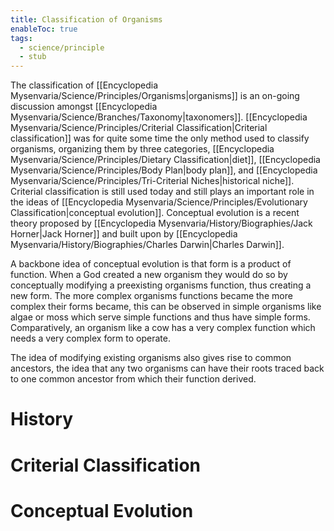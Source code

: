 ```yaml
---
title: Classification of Organisms
enableToc: true
tags:
  - science/principle
  - stub
---
```


The classification of [[Encyclopedia Mysenvaria/Science/Principles/Organisms|organisms]] is an on-going discussion amongst [[Encyclopedia Mysenvaria/Science/Branches/Taxonomy|taxonomers]]. [[Encyclopedia Mysenvaria/Science/Principles/Criterial Classification|Criterial classification]] was for quite some time the only method used to classify organisms, organizing them by three categories, [[Encyclopedia Mysenvaria/Science/Principles/Dietary Classification|diet]], [[Encyclopedia Mysenvaria/Science/Principles/Body Plan|body plan]], and [[Encyclopedia Mysenvaria/Science/Principles/Tri-Criterial Niches|historical niche]]. Criterial classification is still used today and still plays an important role in the ideas of [[Encyclopedia Mysenvaria/Science/Principles/Evolutionary Classification|conceptual evolution]]. Conceptual evolution is a recent theory proposed by [[Encyclopedia Mysenvaria/History/Biographies/Jack Horner|Jack Horner]] and built upon by [[Encyclopedia Mysenvaria/History/Biographies/Charles Darwin|Charles Darwin]]. 

A backbone idea of conceptual evolution is that form is a product of function. When a God created a new organism they would do so by conceptually modifying a preexisting organisms function, thus creating a new form. The more complex organisms functions became the more complex their forms became, this can be observed in simple organisms like algae or moss which serve simple functions and thus have simple forms. Comparatively, an organism like a cow has a very complex function which needs a very complex form to operate.

The idea of modifying existing organisms also gives rise to common ancestors, the idea that any two organisms can have their roots traced back to one common ancestor from which their function derived.
# History
# Criterial Classification
# Conceptual Evolution